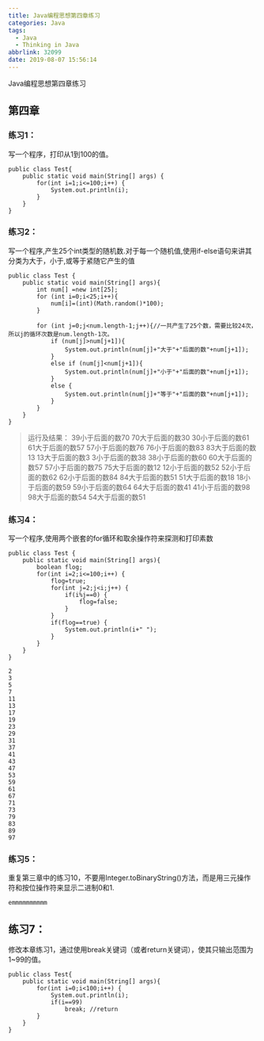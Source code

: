 ```yaml
---
title: Java编程思想第四章练习
categories: Java
tags:
  - Java
  - Thinking in Java
abbrlink: 32099
date: 2019-08-07 15:56:14
---
```

Java编程思想第四章练习
<!--more-->
## 第四章
### 练习1：
写一个程序，打印从1到100的值。

```
public class Test{
	public static void main(String[] args) {
		for(int i=1;i<=100;i++) {
			System.out.println(i);
		}
	}
}
```

### 练习2：
写一个程序,产生25个int类型的随机数.对于每一个随机值,使用if-else语句来讲其分类为大于，小于,或等于紧随它产生的值

```
public class Test {
    public static void main(String[] args){
        int num[] =new int[25];
        for (int i=0;i<25;i++){
            num[i]=(int)(Math.random()*100);
        }
        
        for (int j=0;j<num.length-1;j++){//一共产生了25个数，需要比较24次，所以j的循环次数是num.length-1次。
            if (num[j]>num[j+1]){
                System.out.println(num[j]+"大于"+"后面的数"+num[j+1]);
            }
            else if (num[j]<num[j+1]){
                System.out.println(num[j]+"小于"+"后面的数"+num[j+1]);
            }
            else {
                System.out.println(num[j]+"等于"+"后面的数"+num[j+1]);
            }
        }
    }
}
```

>运行及结果：
>39小于后面的数70
>70大于后面的数30
>30小于后面的数61
>61大于后面的数57
>57小于后面的数76
>76小于后面的数83
>83大于后面的数13
>13大于后面的数3
>3小于后面的数38
>38小于后面的数60
>60大于后面的数57
>57小于后面的数75
>75大于后面的数12
>12小于后面的数52
>52小于后面的数62
>62小于后面的数84
>84大于后面的数51
>51大于后面的数18
>18小于后面的数59
>59小于后面的数64
>64大于后面的数41
>41小于后面的数98
>98大于后面的数54
>54大于后面的数51

### 练习4：
写一个程序,使用两个嵌套的for循环和取余操作符来探测和打印素数

```
public class Test {
    public static void main(String[] args){
    	boolean flog;
    	for(int i=2;i<=100;i++) {
    		flog=true;
    		for(int j=2;j<i;j++) {
    			if(i%j==0) {
    				flog=false;
    			}
    		}
    		if(flog==true) {
    			System.out.println(i+" ");
    		}
    	}
    }
}
```

```
2 
3 
5 
7 
11 
13 
17 
19 
23 
29 
31 
37 
41 
43 
47 
53 
59 
61 
67 
71 
73 
79 
83 
89 
97 
```

### 练习5：
重复第三章中的练习10，不要用Integer.toBinaryString()方法，而是用三元操作符和按位操作符来显示二进制0和1. 

```
emmmmmmmmmm
```

## 练习7：
修改本章练习1，通过使用break关键词（或者return关键词），使其只输出范围为1~99的值。

```
public class Test{
    public static void main(String[] args){
    	for(int i=0;i<100;i++) {
    		System.out.println(i);
    		if(i==99)
    			break; //return
    	}
    }
}
```
